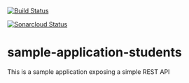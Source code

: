 [![Build Status](https://travis-ci.org/PierreBer/sample-application-students.svg?branch=master)](https://travis-ci.org/PierreBer/sample-application-students)

[![Sonarcloud Status](https://sonarcloud.io/dashboard?id=com.lapots.breed.judge:judge-rule-engine)](https://sonarcloud.io/api/project_badges/measure?project=javax.measure%3Aunit-api&metric=alert_status)

# sample-application-students
 This is a sample application exposing a simple REST API
